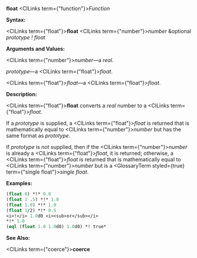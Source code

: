 **float** <ClLinks  term={"function"}><i>Function</i></ClLinks> 



**Syntax:** 



<ClLinks  term={"float"}><b>float</b></ClLinks> <ClLinks  term={"number"}><i>number</i></ClLinks> &amp;optional *prototype ! float* 



**Arguments and Values:** 



<ClLinks  term={"number"}><i>number</i></ClLinks>—a *real*. 



*prototype*—a <ClLinks  term={"float"}><i>float</i></ClLinks>. 



<ClLinks  term={"float"}><i>float</i></ClLinks>—a <ClLinks  term={"float"}><i>float</i></ClLinks>. 



**Description:** 



<ClLinks  term={"float"}><b>float</b></ClLinks> converts a *real* number to a <ClLinks  term={"float"}><i>float</i></ClLinks>. 



If a *prototype* is supplied, a <ClLinks  term={"float"}><i>float</i></ClLinks> is returned that is mathematically equal to <ClLinks  term={"number"}><i>number</i></ClLinks> but has the same format as *prototype*. 



If *prototype* is not supplied, then if the <ClLinks  term={"number"}><i>number</i></ClLinks> is already a <ClLinks  term={"float"}><i>float</i></ClLinks>, it is returned; otherwise, a <ClLinks  term={"float"}><i>float</i></ClLinks> is returned that is mathematically equal to <ClLinks  term={"number"}><i>number</i></ClLinks> but is a <GlossaryTerm styled={true} term={"single float"}><i>single float</i></GlossaryTerm>. 



**Examples:**
```lisp
(float 0) *!* 0.0 
(float 1 .5) *!* 1.0 
(float 1.0) *!* 1.0 
(float 1/2) *!* 0.5 
<i>!</i> 1.0d0 <i><sub>or</sub></i> 
*!* 1.0 
(eql (float 1.0 1.0d0) 1.0d0) *! true* 


```
**See Also:** 



<ClLinks  term={"coerce"}><b>coerce</b></ClLinks> 



